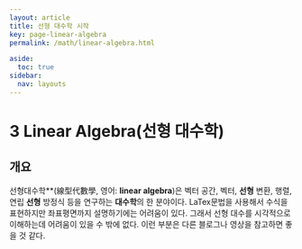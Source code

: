 ```yaml
---
layout: article
title: 선형 대수학 시작
key: page-linear-algebra
permalink: /math/linear-algebra.html

aside:
  toc: true
sidebar:
  nav: layouts
---
```


# 3 Linear Algebra(선형 대수학)
## 개요
선형대수학**(線型代數學, 영어: **linear algebra**)은 벡터 공간, 벡터, **선형** 변환, 행렬, 연립 **선형** 방정식 등을 연구하는 **대수학**의 한 분야이다. LaTex문법을 사용해서 수식을 표현하지만 좌표평면까지 설명하기에는 어려움이 있다. 그래서 선형 대수를 시각적으로 이해하는데 어려움이 있을 수 밖에 없다. 이런 부분은 다른 블로그나 영상을 참고하면 좋을 것 같다.